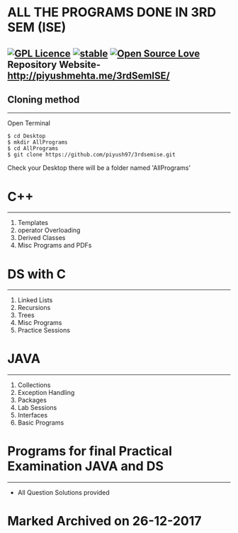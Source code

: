 # ALL THE PROGRAMS DONE IN 3RD SEM (ISE)
[![GPL Licence](https://badges.frapsoft.com/os/gpl/gpl.svg?v=103)](https://opensource.org/licenses/GPL-3.0/)
[![stable](http://badges.github.io/stability-badges/dist/stable.svg)](http://github.com/badges/stability-badges)
[![Open Source Love](https://badges.frapsoft.com/os/v1/open-source.png?v=103)](https://github.com/ellerbrock/open-source-badge/)
<br>
Repository Website- http://piyushmehta.me/3rdSemISE/
-----
## Cloning method
  -------
  Open Terminal
  
    $ cd Desktop
    $ mkdir AllPrograms
    $ cd AllPrograms
    $ git clone https://github.com/piyush97/3rdsemise.git
Check your Desktop there will be a folder named 'AllPrograms' 

#   C++
----
1. Templates
2. operator Overloading
3. Derived Classes
4. Misc Programs and PDFs

#   DS with C
-------
1. Linked Lists
2. Recursions
3. Trees
4. Misc Programs
5. Practice Sessions

#   JAVA
------
1. Collections
2. Exception Handling
3. Packages
4. Lab Sessions
5. Interfaces
6. Basic Programs

#   Programs for final Practical Examination JAVA and DS
-------
* All Question Solutions provided

# Marked Archived on 26-12-2017
